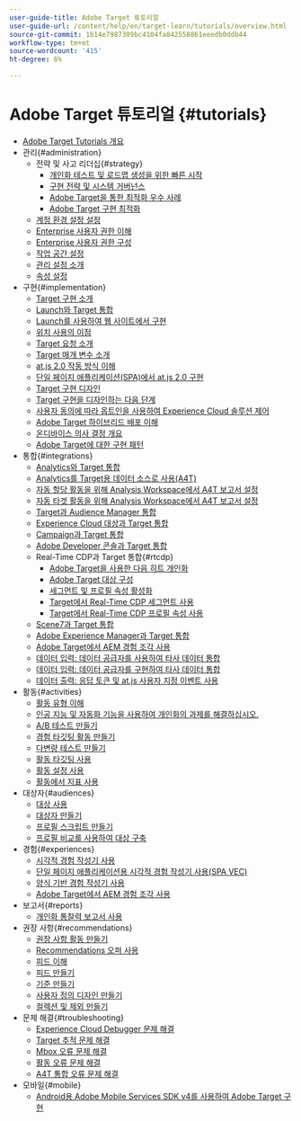 ```yaml
---
user-guide-title: Adobe Target 튜토리얼
user-guide-url: /content/help/en/target-learn/tutorials/overview.html
source-git-commit: 1b14e7987309bc4104fa842558861eeedb0ddb44
workflow-type: tm+mt
source-wordcount: '415'
ht-degree: 6%

---
```



# Adobe Target 튜토리얼 {#tutorials}

+ [Adobe Target Tutorials 개요](../overview.md)
+ 관리{#administration}
   + 전략 및 사고 리더십{#strategy}
      + [개인화 테스트 및 로드맵 생성을 위한 빠른 시작](../strategy/create-personalization-roadmap-testing-plan.md)
      + [구현 전략 및 시스템 거버넌스](../dev101/1-1-implementation-strategy-sys-governance.md)
      + [Adobe Target을 통한 최적화 우수 사례](../strategy/target-best-practices-for-optimization.md)
      + [Adobe Target 구현 최적화](../strategy/optimize-your-target-implementation.md)
   + [계정 환경 설정 설정](../administration/set-up-account-preferences.md)
   + [Enterprise 사용자 권한 이해](../administration/understanding-enterprise-user-permissions.md)
   + [Enterprise 사용자 권한 구성](../dev101/1-2-configure-ent-user-permissions.md)
   + [작업 공간 설정](../administration/set-up-workspaces.md)
   + [관리 설정 소개](../dev101/1-3-intro-to-admin-setup.md)
   + [속성 설정](../administration/set-up-properties.md)
+ 구현{#implementation}
   + [Target 구현 소개](../dev101/2-1-intro-to-target-implementation.md)
   + [Launch와 Target 통합](../dev101/3-1-target-launch.md)
   + [Launch를 사용하여 웹 사이트에서 구현](https://experienceleague.adobe.com/docs/launch-learn/implementing-in-websites-with-launch/index.html?lang=en)
   + [위치 사용의 이점](../dev101/2-2-benefits-of-locations.md)
   + [Target 요청 소개](../dev101/2-3-intro-to-target-requests.md)
   + [Target 매개 변수 소개](../dev101/2-4-intro-to-target-params.md)
   + [at.js 2.0 작동 방식 이해](../implementation/understanding-how-atjs-20-works.md)
   + [단일 페이지 애플리케이션(SPA)에서 at.js 2.0 구현](../implementation/implement-atjs-20-in-a-single-page-application.md)
   + [Target 구현 디자인](../dev101/2-5-design-target-implementation.md)
   + [Target 구현을 디자인하는 다음 단계](../dev101/2-6-next-steps-design-target-implementation.md)
   + [사용자 동의에 따라 옵트인을 사용하여 Experience Cloud 솔루션 제어](https://experienceleague.adobe.com/docs/id-service/using/implementation/opt-in-service/use-opt-in-to-control-experience-cloud-activities-based-on-user-consent.html?lang=en)
   + [Adobe Target 하이브리드 배포 이해](../implementation/hybrid-deployment.md)
   + [온디바이스 의사 결정 개요](../implementation/on-device-decisioning-overview.md)
   + [Adobe Target에 대한 구현 패턴](../implementation/implementation-patterns-for-adobe-target.md)
+ 통합{#integrations}
   + [Analytics와 Target 통합](../dev101/3-2-target-analytics.md)
   + [Analytics를 Target용 데이터 소스로 사용(A4T)](../integrations/use-analytics-as-a-data-source-a4t.md)
   + [자동 할당 활동을 위해 Analysis Workspace에서 A4T 보고서 설정](../integrations/set-up-a4t-reports-in-analysis-workspace-for-auto-allocate-activities.md)
   + [자동 타겟 활동을 위해 Analysis Workspace에서 A4T 보고서 설정](../integrations/set-up-a4t-reports-in-analysis-workspace-for-auto-target-activities.md)
   + [Target과 Audience Manager 통합](../dev101/3-3-target-dmp.md)
   + [Experience Cloud 대상과 Target 통합](../dev101/3-4-target-exc-audiences.md)
   + [Campaign과 Target 통합](../dev101/3-6-target-campaign.md)
   + [Adobe Developer 콘솔과 Target 통합](../dev101/3-7-target-io.md)
   + Real-Time CDP과 Target 통합{#rtcdp}
      + [Adobe Target을 사용한 다음 히트 개인화](../integrations/rtcdp/next-hit-personalization.md)
      + [Adobe Target 대상 구성](../integrations/rtcdp/configure-the-target-destination.md)
      + [세그먼트 및 프로필 속성 활성화](../integrations/rtcdp/activate-segments-and-profile-attributes.md)
      + [Target에서 Real-Time CDP 세그먼트 사용](../integrations/rtcdp/use-rtcdp-segments-in-target.md)
      + [Target에서 Real-Time CDP 프로필 속성 사용](../integrations/rtcdp/use-rtcdp-profile-attributes-in-target.md)
   + [Scene7과 Target 통합](../dev101/3-8-target-scene7.md)
   + [Adobe Experience Manager과 Target 통합](../dev101/3-5-target-aem.md)
   + [Adobe Target에서 AEM 경험 조각 사용](https://helpx.adobe.com/experience-manager/kt/sites/using/experience-fragment-target-offer-feature-video-use.html)
   + [데이터 입력: 데이터 공급자를 사용하여 타사 데이터 통합](../integrations/use-data-providers-to-integrate-third-party-data.md)
   + [데이터 입력: 데이터 공급자를 구현하여 타사 데이터 통합](../integrations/implement-data-providers-to-integrate-third-party-data.md)
   + [데이터 출력: 응답 토큰 및 at.js 사용자 지정 이벤트 사용](../integrations/use-response-tokens-and-atjs-custom-events.md)
+ 활동{#activities}
   + [활동 유형 이해](../activities/understanding-the-types-of-activities.md)
   + [인공 지능 및 자동화 기능을 사용하여 개인화의 과제를 해결하십시오.](../activities/use-the-artificial-intelligence-and-automation-capabilities-to-meet-the-challenges-of-personalization.md)
   + [A/B 테스트 만들기](../activities/create-ab-tests.md)
   + [경험 타깃팅 활동 만들기](../activities/create-experience-targeting-activities.md)
   + [다변량 테스트 만들기](../activities/create-multivariate-tests.md)
   + [활동 타깃팅 사용](../activities/use-activity-targeting.md)
   + [활동 설정 사용](../activities/use-activity-settings.md)
   + [활동에서 지표 사용](../activities/use-metrics-in-activities.md)
+ 대상자{#audiences}
   + [대상 사용](../audiences/use-audiences.md)
   + [대상자 만들기](../audiences/create-audiences.md)
   + [프로필 스크립트 만들기](../audiences/create-profile-scripts.md)
   + [프로필 비교를 사용하여 대상 구축](../audiences/use-profile-comparison-to-build-audiences.md)
+ 경험{#experiences}
   + [시각적 경험 작성기 사용](../experiences/use-the-visual-experience-composer.md)
   + [단일 페이지 애플리케이션용 시각적 경험 작성기 사용(SPA VEC)](../experiences/use-the-visual-experience-composer-for-single-page-applications.md)
   + [양식 기반 경험 작성기 사용](../experiences/use-the-form-based-experience-composer.md)
   + [Adobe Target에서 AEM 경험 조각 사용](https://helpx.adobe.com/experience-manager/kt/sites/using/experience-fragment-target-offer-feature-video-use.html)
+ 보고서{#reports}
   + [개인화 통찰력 보고서 사용](../reports/use-the-personalization-insights-reports.md)
+ 권장 사항{#recommendations}
   + [권장 사항 활동 만들기](../recommendations/create-a-recommendations-activity.md)
   + [Recommendations 오퍼 사용](../recommendations/use-recommendations-offers.md)
   + [피드 이해](../recommendations/understanding-feeds.md)
   + [피드 만들기](../recommendations/create-a-feed.md)
   + [기준 만들기](../recommendations/create-criteria.md)
   + [사용자 정의 디자인 만들기](../recommendations/create-custom-designs.md)
   + [컬렉션 및 제외 만들기](../recommendations/create-collections-and-exclusions.md)
+ 문제 해결{#troubleshooting}
   + [Experience Cloud Debugger 문제 해결](../troubleshooting/troubleshoot-with-the-experience-cloud-debugger.md)
   + [Target 추적 문제 해결](../troubleshooting/troubleshoot-with-target-traces.md)
   + [Mbox 오류 문제 해결](../dev101/4-1-troubleshoot-mbox-errors.md)
   + [활동 오류 문제 해결](../dev101/4-2-troubleshoot-activity-errors.md)
   + [A4T 통합 오류 문제 해결](../dev101/4-3-troubleshoot-integration-errors.md)
+ 모바일{#mobile}
   + [Android용 Adobe Mobile Services SDK v4를 사용하여 Adobe Target 구현](../mobile-v4/overview.md)
